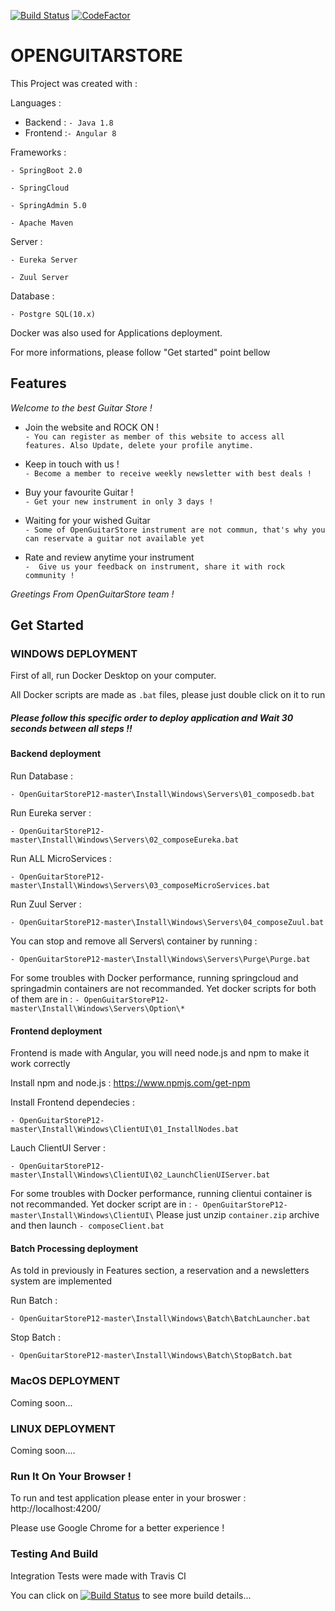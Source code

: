 [![Build Status](https://travis-ci.org/mahxwell/OpenGuitarStoreP12.svg?branch=master)](https://travis-ci.org/mahxwell/OpenGuitarStoreP12) [![CodeFactor](https://www.codefactor.io/repository/github/mahxwell/openguitarstorep12/badge)](https://www.codefactor.io/repository/github/mahxwell/openguitarstorep12)

# OPENGUITARSTORE

This Project was created with :

Languages : 
  - Backend : `- Java 1.8`
  - Frontend :`- Angular 8`
  

Frameworks :

`- SpringBoot 2.0`

`- SpringCloud`

`- SpringAdmin 5.0`

`- Apache Maven`

Server :

`- Eureka Server`

`- Zuul Server`

Database :

`- Postgre SQL(10.x)`


Docker was also used for Applications deployment.

For more informations, please follow "Get started" point bellow

## Features


_Welcome to the best Guitar Store !_


* Join the website and ROCK ON !  
`- You can register as member of this website to access all features. Also Update, delete your profile anytime.`

* Keep in touch with us !  
`- Become a member to receive weekly newsletter with best deals !`

* Buy your favourite Guitar !  
`- Get your new instrument in only 3 days !`

* Waiting for your wished Guitar  
`- Some of OpenGuitarStore instrument are not commun, that's why you can reservate a guitar not available yet`

* Rate and review anytime your instrument  
`-  Give us your feedback on instrument, share it with rock community !`


_Greetings From OpenGuitarStore team !_


## Get Started

### WINDOWS DEPLOYMENT

First of all, run Docker Desktop on your computer.

All Docker scripts are made as `.bat` files, please just double click on it to run

##### Please follow this specific order to deploy application and Wait 30 seconds between all steps !!

#### Backend deployment 

Run Database :

`- OpenGuitarStoreP12-master\Install\Windows\Servers\01_composedb.bat`

Run Eureka server :

`- OpenGuitarStoreP12-master\Install\Windows\Servers\02_composeEureka.bat`

Run ALL MicroServices :

`- OpenGuitarStoreP12-master\Install\Windows\Servers\03_composeMicroServices.bat`

Run Zuul Server : 

`- OpenGuitarStoreP12-master\Install\Windows\Servers\04_composeZuul.bat`

You can stop and remove all Servers\ container by running :

`- OpenGuitarStoreP12-master\Install\Windows\Servers\Purge\Purge.bat`

For some troubles with Docker performance, running springcloud and springadmin containers are not recommanded.
Yet docker scripts for both of them are in : `- OpenGuitarStoreP12-master\Install\Windows\Servers\Option\*`

#### Frontend deployment 

Frontend is made with Angular, you will need node.js and npm to make it work correctly

Install npm and node.js : https://www.npmjs.com/get-npm

Install Frontend dependecies : 

`- OpenGuitarStoreP12-master\Install\Windows\ClientUI\01_InstallNodes.bat`

Lauch ClientUI Server :

`- OpenGuitarStoreP12-master\Install\Windows\ClientUI\02_LaunchClienUIServer.bat`

For some troubles with Docker performance, running clientui container is not recommanded.
Yet docker script are in : `- OpenGuitarStoreP12-master\Install\Windows\ClientUI\`
Please just unzip `container.zip` archive and then launch `- composeClient.bat`


#### Batch Processing deployment 

As told in previously in Features section, a reservation and a newsletters system are implemented 

Run Batch : 

`- OpenGuitarStoreP12-master\Install\Windows\Batch\BatchLauncher.bat`

Stop Batch : 

`- OpenGuitarStoreP12-master\Install\Windows\Batch\StopBatch.bat`

### MacOS DEPLOYMENT

Coming soon...

### LINUX DEPLOYMENT

Coming soon....

### Run It On Your Browser !

To run and test application please enter in your broswer : http://localhost:4200/

Please use Google Chrome for a better experience ! 

### Testing And Build

Integration Tests were made with Travis CI 

You can click on [![Build Status](https://travis-ci.org/mahxwell/OpenGuitarStoreP12.svg?branch=master)](https://travis-ci.org/mahxwell/OpenGuitarStoreP12)  to see more build details...
